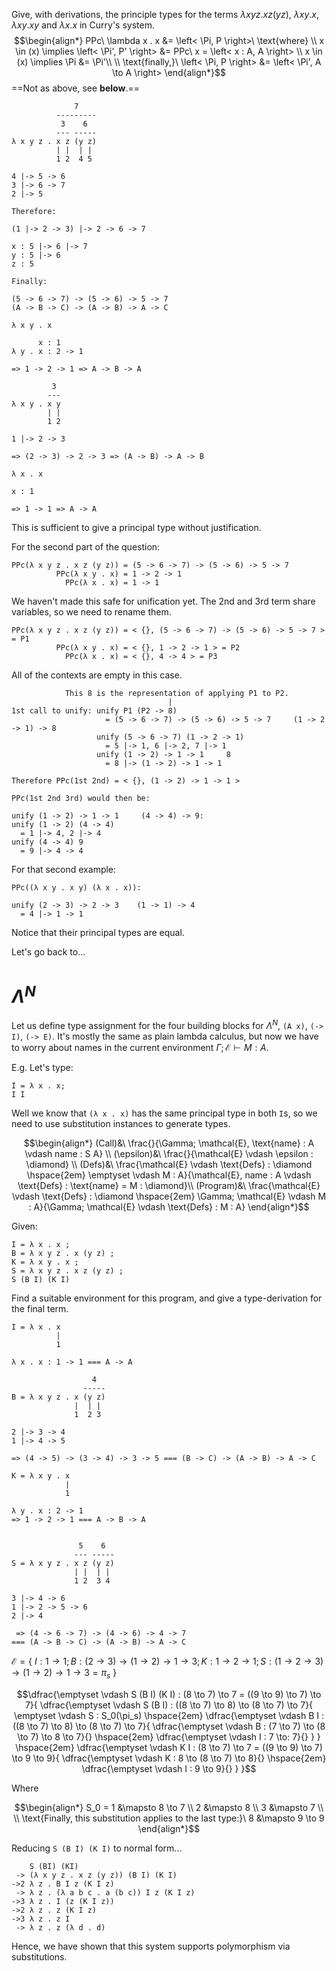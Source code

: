 Give, with derivations, the principle types for the terms $\lambda x y z . x z (y z)$, $\lambda x y . x$, $\lambda x y . x y$ and $\lambda x . x$ in Curry's system.
$$\begin{align*}
    PPc\ \lambda x . x &= \left< \Pi, P \right>\ \text{where} \\
    x \in (x) \implies \left< \Pi', P' \right> &= PPc\ x = \left< x : A, A \right> \\
    x \in (x) \implies \Pi &= \Pi'\\
    \\
    \text{finally,}\ \left< \Pi, P \right> &= \left< \Pi', A \to A \right> 
\end{align*}$$
==Not as above, see **below**.==

```
              7
          ---------
           3    6
          --- -----
λ x y z . x z (y z)
          | |  | |
          1 2  4 5

4 |-> 5 -> 6
3 |-> 6 -> 7
2 |-> 5

Therefore:

(1 |-> 2 -> 3) |-> 2 -> 6 -> 7

x : 5 |-> 6 |-> 7
y : 5 |-> 6
z : 5

Finally:

(5 -> 6 -> 7) -> (5 -> 6) -> 5 -> 7
(A -> B -> C) -> (A -> B) -> A -> C
```

```
λ x y . x

      x : 1
λ y . x : 2 -> 1

=> 1 -> 2 -> 1 => A -> B -> A
```

```
         3
        ---
λ x y . x y
        | |
        1 2

1 |-> 2 -> 3

=> (2 -> 3) -> 2 -> 3 => (A -> B) -> A -> B
```

```
λ x . x

x : 1

=> 1 -> 1 => A -> A
```

This is sufficient to give a principal type without justification.

For the second part of the question:

```
PPc(λ x y z . x z (y z)) = (5 -> 6 -> 7) -> (5 -> 6) -> 5 -> 7
          PPc(λ x y . x) = 1 -> 2 -> 1
            PPc(λ x . x) = 1 -> 1
```

We haven't made this safe for unification yet. The 2nd and 3rd term share variables, so we need to rename them.

```
PPc(λ x y z . x z (y z)) = < {}, (5 -> 6 -> 7) -> (5 -> 6) -> 5 -> 7 > = P1
          PPc(λ x y . x) = < {}, 1 -> 2 -> 1 > = P2
            PPc(λ x . x) = < {}, 4 -> 4 > = P3
```

All of the contexts are empty in this case.

```
            This 8 is the representation of applying P1 to P2.
                                   |
1st call to unify: unify P1 (P2 -> 8)
                     = (5 -> 6 -> 7) -> (5 -> 6) -> 5 -> 7     (1 -> 2 -> 1) -> 8
                   unify (5 -> 6 -> 7) (1 -> 2 -> 1)
                     = 5 |-> 1, 6 |-> 2, 7 |-> 1
                   unify (1 -> 2) -> 1 -> 1     8
                     = 8 |-> (1 -> 2) -> 1 -> 1

Therefore PPc(1st 2nd) = < {}, (1 -> 2) -> 1 -> 1 >
```

```
PPc(1st 2nd 3rd) would then be:

unify (1 -> 2) -> 1 -> 1     (4 -> 4) -> 9:
unify (1 -> 2) (4 -> 4)
  = 1 |-> 4, 2 |-> 4
unify (4 -> 4) 9
  = 9 |-> 4 -> 4
```

For that second example:

```
PPc((λ x y . x y) (λ x . x)):

unify (2 -> 3) -> 2 -> 3    (1 -> 1) -> 4
  = 4 |-> 1 -> 1
```

Notice that their principal types are equal.

Let's go back to...

# $\Lambda^N$

Let us define type assignment for the four building blocks for $\Lambda^N$, `(A x)`, `(-> I)`, `(-> E)`. It's mostly the same as plain lambda calculus, but now we have to worry about names in the current environment $\Gamma; \mathcal{E} \vdash M : A$.

E.g. Let's type:

```
I = λ x . x;
I I
```

Well we know that `(λ x . x)` has the same principal type in both `I`s, so we need to use substitution instances to generate types.

$$\begin{align*}
    (Call)&\ \frac{}{\Gamma; \mathcal{E}, \text{name} : A \vdash name : S A} \\
    (\epsilon)&\ \frac{}{\mathcal{E} \vdash \epsilon : \diamond} \\
    (Defs)&\ \frac{\mathcal{E} \vdash \text{Defs} : \diamond \hspace{2em} \emptyset \vdash M : A}{\mathcal{E}, name : A \vdash \text{Defs} : \text{name} = M : \diamond}\\
    (Program)&\ \frac{\mathcal{E} \vdash \text{Defs} : \diamond \hspace{2em} \Gamma; \mathcal{E} \vdash M : A}{\Gamma; \mathcal{E} \vdash \text{Defs} : M : A}
\end{align*}$$

Given:

```
I = λ x . x ;
B = λ x y z . x (y z) ;
K = λ x y . x ;
S = λ x y z . x z (y z) ;
S (B I) (K I)
```

Find a suitable environment for this program, and give a type-derivation for the final term.

```
I = λ x . x
          |
          1

λ x . x : 1 -> 1 === A -> A

                  4
                -----
B = λ x y z . x (y z)
              |  | |
              1  2 3

2 |-> 3 -> 4
1 |-> 4 -> 5

=> (4 -> 5) -> (3 -> 4) -> 3 -> 5 === (B -> C) -> (A -> B) -> A -> C

K = λ x y . x
            |
            1

λ y . x : 2 -> 1
=> 1 -> 2 -> 1 === A -> B -> A


               5    6
              --- -----
S = λ x y z . x z (y z)
              | |  | |
              1 2  3 4

3 |-> 4 -> 6
1 |-> 2 -> 5 -> 6
2 |-> 4

 => (4 -> 6 -> 7) -> (4 -> 6) -> 4 -> 7
=== (A -> B -> C) -> (A -> B) -> A -> C
```

$\mathcal{E} = \{\ I : 1 \to 1; B : (2 \to 3) \to (1 \to 2) \to 1 \to 3; K : 1 \to 2 \to 1; S : (1 \to 2 \to 3) \to (1 \to 2) \to 1 \to 3 = \pi_s\ \}$

$$\dfrac{\emptyset \vdash S (B I) (K I) : (8 \to 7) \to 7 = ((9 \to 9) \to 7) \to 7}{
    \dfrac{\emptyset \vdash S (B I) : ((8 \to 7) \to 8) \to (8 \to 7) \to 7}{
        \emptyset \vdash S : S_0(\pi_s)
        \hspace{2em}
        \dfrac{\emptyset \vdash B I : ((8 \to 7) \to 8) \to (8 \to 7) \to 7}{
            \dfrac{\emptyset \vdash B : (7 \to 7) \to (8 \to 7) \to 8 \to 7}{}
            \hspace{2em}
            \dfrac{\emptyset \vdash I : 7 \to: 7}{}
        }
    }
    \hspace{2em}
    \dfrac{\emptyset \vdash K I : (8 \to 7) \to 7 = ((9 \to 9) \to 7) \to 9 \to 9}{
        \dfrac{\emptyset \vdash K : 8 \to (8 \to 7) \to 8}{}
        \hspace{2em}
        \dfrac{\emptyset \vdash I : 9 \to 9}{}
    }
}$$

Where

$$\begin{align*}
    S_0 = 1 &\mapsto 8 \to 7 \\
    2 &\mapsto 8 \\
    3 &\mapsto 7 \\
    \\
    \text{Finally, this substitution applies to the last type:}\ 8 &\mapsto 9 \to 9
\end{align*}$$

Reducing `S (B I) (K I)` to normal form...

```
    S (BI) (KI)
 -> (λ x y z . x z (y z)) (B I) (K I)
->2 λ z . B I z (K I z)
 -> λ z . (λ a b c . a (b c)) I z (K I z)
->3 λ z . I (z (K I z))
->2 λ z . z (K I z)
->3 λ z . z I
 -> λ z . z (λ d . d)
```

Hence, we have shown that this system supports polymorphism via substitutions.
